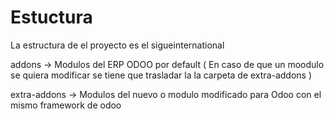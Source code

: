 # Estuctura 

La estructura de el proyecto es el sigueinternational

addons -> Modulos del ERP ODOO por default ( En caso de que un moodulo se quiera modificar se tiene que trasladar la la carpeta de extra-addons )

extra-addons -> Modulos del nuevo o modulo modificado para Odoo con el mismo framework de odoo 